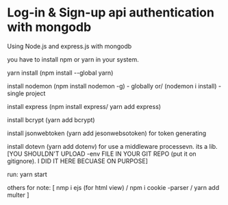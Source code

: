# Log-in & Sign-up api authentication with mongodb 
Using Node.js and express.js with mongodb 


you have to install npm or yarn in your system.


yarn install (npm install --global yarn)

install nodemon (npm install nodemon -g) - globally or/ (nodemon i install) - single project

install express (npm install express/ yarn add express)

install bcrypt (yarn add bcrypt)

install jsonwebtoken (yarn add jesonwebsotoken) for token generating

install dotevn (yarn add dotenv) for use a middleware processevn. its a lib.
[YOU SHOULDN'T UPLOAD -env FILE IN YOUR GIT REPO (put it on gitignore). I DID IT HERE BECUASE ON PURPOSE]

run: yarn start


others for note: [  nmp i ejs (for html view) / npm i cookie -parser / yarn add multer  ]

